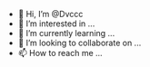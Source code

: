 - 👋 Hi, I’m @Dvccc
- 👀 I’m interested in ...
- 🌱 I’m currently learning ...
- 💞️ I’m looking to collaborate on ...
- 📫 How to reach me ...

<!---
Dvccc/Dvccc is a ✨ special ✨ repository because its `README.md` (this file) appears on your GitHub profile.
You can click the Preview link to take a look at your changes.
--->
